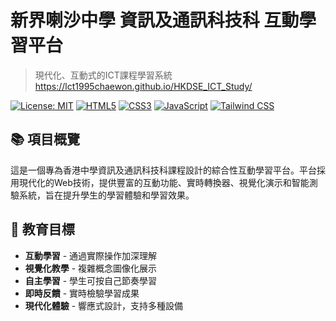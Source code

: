 # 新界喇沙中學 資訊及通訊科技科 互動學習平台

> 現代化、互動式的ICT課程學習系統
> https://lct1995chaewon.github.io/HKDSE_ICT_Study/

[![License: MIT](https://img.shields.io/badge/License-MIT-yellow.svg)](https://opensource.org/licenses/MIT)
[![HTML5](https://img.shields.io/badge/HTML5-E34F26?style=flat&logo=html5&logoColor=white)](https://developer.mozilla.org/en-US/docs/Web/HTML)
[![CSS3](https://img.shields.io/badge/CSS3-1572B6?style=flat&logo=css3&logoColor=white)](https://developer.mozilla.org/en-US/docs/Web/CSS)
[![JavaScript](https://img.shields.io/badge/JavaScript-F7DF1E?style=flat&logo=javascript&logoColor=black)](https://developer.mozilla.org/en-US/docs/Web/JavaScript)
[![Tailwind CSS](https://img.shields.io/badge/Tailwind_CSS-38B2AC?style=flat&logo=tailwind-css&logoColor=white)](https://tailwindcss.com/)

## 📚 項目概覽

這是一個專為香港中學資訊及通訊科技科課程設計的綜合性互動學習平台。平台採用現代化的Web技術，提供豐富的互動功能、實時轉換器、視覺化演示和智能測驗系統，旨在提升學生的學習體驗和學習效果。

## 🎯 教育目標

- **互動學習** - 通過實際操作加深理解
- **視覺化教學** - 複雜概念圖像化展示
- **自主學習** - 學生可按自己節奏學習
- **即時反饋** - 實時檢驗學習成果
- **現代化體驗** - 響應式設計，支持多種設備


